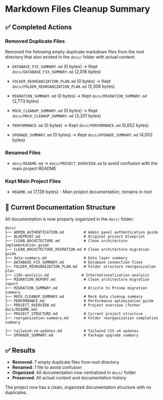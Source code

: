# Markdown Files Cleanup Summary

## ✅ Completed Actions

### Removed Duplicate Files

Removed the following empty duplicate markdown files from the root directory that also existed in the `docs/` folder with actual content:

- `DATABASE_FIX_SUMMARY.md` (0 bytes) → Kept `docs/DATABASE_FIX_SUMMARY.md` (2,016 bytes)
- `FOLDER_REORGANIZATION_PLAN.md` (0 bytes) → Kept `docs/FOLDER_REORGANIZATION_PLAN.md` (5,306 bytes)
- `MIGRATION_SUMMARY.md` (0 bytes) → Kept `docs/MIGRATION_SUMMARY.md` (2,773 bytes)
- `MOCK_CLEANUP_SUMMARY.md` (0 bytes) → Kept `docs/MOCK_CLEANUP_SUMMARY.md` (3,201 bytes)
- `PERFORMANCE.md` (0 bytes) → Kept `docs/PERFORMANCE.md` (5,652 bytes)

- `UPGRADE_SUMMARY.md` (0 bytes) → Kept `docs/UPGRADE_SUMMARY.md` (4,002 bytes)

### Renamed Files

- `docs/README.md` → `docs/PROJECT_OVERVIEW.md` to avoid confusion with the main project README

### Kept Main Project Files

- `README.md` (7,139 bytes) - Main project documentation, remains in root

## 📁 Current Documentation Structure

All documentation is now properly organized in the `docs/` folder:

```text
docs/
├── ADMIN_AUTHENTICATION.md         # Admin panel authentication guide
├── BLUEPRINT.md                    # Original project blueprint
├── CLEAN_ARCHITECTURE.md           # Clean architecture implementation guide
├── CLEAN_ARCHITECTURE_MIGRATION.md # Clean architecture migration guide
├── data-summary.md                 # Data layer summary
├── DATABASE_FIX_SUMMARY.md         # Database connection fixes
├── FOLDER_REORGANIZATION_PLAN.md   # Folder structure reorganization plan
├── i18n-analysis.md               # Internationalization analysis
├── MIGRATION_REPORT.md             # Clean architecture migration report
├── MIGRATION_SUMMARY.md            # Drizzle to Prisma migration summary
├── MOCK_CLEANUP_SUMMARY.md         # Mock data cleanup summary
├── PERFORMANCE.md                  # Performance optimization guide
├── PROJECT_OVERVIEW.md             # Project overview (former docs/README.md)
├── PROJECT_STRUCTURE.md            # Current project structure
├── reorganization-summary.md       # Folder reorganization completion summary

├── tailwind-v4-updates.md          # Tailwind CSS v4 updates
└── UPGRADE_SUMMARY.md              # Package upgrade summary
```

## ✅ Results

- **Removed**: 7 empty duplicate files from root directory
- **Renamed**: 1 file to avoid confusion
- **Organized**: All documentation now centralized in `docs/` folder
- **Preserved**: All actual content and documentation history

The project now has a clean, organized documentation structure with no duplicates.
